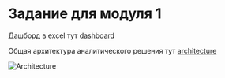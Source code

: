 # Задание для модуля 1

Дашборд в excel тут [dashboard](https://github.com/Damiiir/DE-101/blob/master/DE-101/Module1/Dashboard.xlsx)

Общая архитектура аналитического решения тут [architecture](https://github.com/Damiiir/DE-101/blob/master/DE-101/Module1/%D0%90%D1%80%D1%85%D0%B8%D1%82%D0%B5%D0%BA%D1%82%D1%83%D1%80%D0%B0.png)

![Architecture](C:\Users\sarse\new_project\DE-101\Module1\Архитектура.png "architecture")